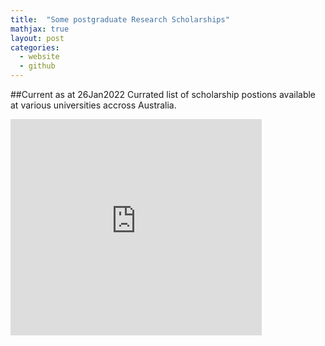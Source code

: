 ```yaml
---
title:  "Some postgraduate Research Scholarships"
mathjax: true
layout: post
categories:
  - website
  - github
---
```




##Current as at 26Jan2022 Currated list of scholarship postions available at various universities accross Australia.

<iframe width="402" height="346" frameborder="0" scrolling="no" src="https://onedrive.live.com/embed?resid=B13E60F3FD0FA7A3%21174134&authkey=%21ACrpfwny7_SNPao&em=2&wdAllowInteractivity=False&wdHideGridlines=True&wdHideHeaders=True&wdDownloadButton=True&wdInConfigurator=True"></iframe>



